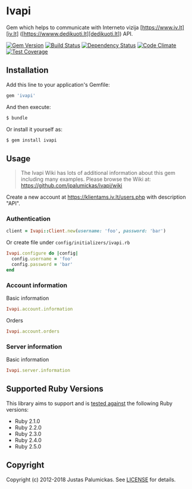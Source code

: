 # Ivapi

Gem which helps to communicate with Interneto vizija [https://www.iv.lt][iv.lt] ([https://wwww.dedikuoti.lt][dedikuoti.lt]) API.

[![Gem Version](https://img.shields.io/gem/v/ivapi.svg?style=flat-square)][rubygems]
[![Build Status](https://img.shields.io/travis/jpalumickas/ivapi.svg?style=flat-square)][travis]
[![Dependency Status](https://img.shields.io/gemnasium/jpalumickas/ivapi.svg?style=flat-square)][gemnasium]
[![Code Climate](https://img.shields.io/codeclimate/maintainability/jpalumickas/ivapi.svg?style=flat-square)][codeclimate]
[![Test Coverage](https://img.shields.io/codeclimate/c/jpalumickas/ivapi.svg?style=flat-square)][codeclimate_coverage]

## Installation

Add this line to your application's Gemfile:

```rb
gem 'ivapi'
```

And then execute:
```sh
$ bundle
```

Or install it yourself as:

```sh
$ gem install ivapi
```

## Usage

> The Ivapi Wiki has lots of additional information about this gem including many examples. Please browse the Wiki at:
https://github.com/jpalumickas/ivapi/wiki

Create a new account at https://klientams.iv.lt/users.php with description "API".

### Authentication
```rb
client = Ivapi::Client.new(username: 'foo', password: 'bar')
```

Or create file under `config/initializers/ivapi.rb`

```rb
Ivapi.configure do |config|
  config.username = 'foo'
  config.password = 'bar'
end
```

### Account information

Basic information
```rb
Ivapi.account.information
```

Orders
```rb
Ivapi.account.orders
```

### Server information

Basic information
```rb
Ivapi.server.information
```


## Supported Ruby Versions

This library aims to support and is [tested against][travis] the following Ruby
versions:

* Ruby 2.1.0
* Ruby 2.2.0
* Ruby 2.3.0
* Ruby 2.4.0
* Ruby 2.5.0

## Copyright
Copyright (c) 2012-2018 Justas Palumickas.
See [LICENSE][license] for details.

[rubygems]: https://rubygems.org/gems/ivapi
[travis]: https://travis-ci.org/jpalumickas/ivapi
[gemnasium]: https://gemnasium.com/jpalumickas/ivapi
[codeclimate]: https://codeclimate.com/github/jpalumickas/ivapi
[codeclimate_coverage]: https://codeclimate.com/github/jpalumickas/ivapi/test_coverage

[iv.lt]: https://www.iv.lt
[dedikuoti.lt]: https://www.dedikuoti.lt
[license]: https://raw.githubusercontent.com/jpalumickas/ivapi/master/LICENSE

